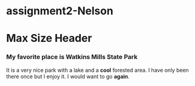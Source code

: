 # assignment2-Nelson
# Max Size Header
### My favorite place is Watkins Mills State Park

It is a very nice park with a lake and a **cool** forested area. I have only been there once but I enjoy it. I would want to go **again**.